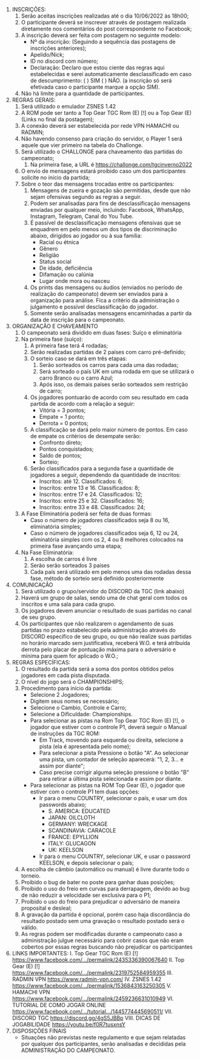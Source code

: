 1. INSCRIÇÕES:
    1. Serão aceitas inscrições realizadas até o dia 10/06/2022 às 18h00;
    1. O participante deverá se inscrever através de postagem realizada diretamente nos comentários do post correspondente no Facebook;
    1. A inscrição deverá ser feita com postagem no seguinte modelo:
        - Nº da inscrição: (Seguindo a sequência das postagens de inscrições anteriores);
        - Apelido/Nick;
        - ID no discord com número;
        - Declaração: Declaro que estou ciente das regras aqui estabelecidas e serei automaticamente desclassificado em caso de descumprimento: ( ) SIM ( ) NÃO. (a inscrição só será efetivada caso o participante marque a opção SIM).
    1. Não há limite para a quantidade de participantes.
1. REGRAS GERAIS:
    1. Será utilizado o emulador ZSNES 1.42
    1. A ROM pode ser tanto a Top Gear TGC Rom (E) [!] ou a Top Gear (E) (Links no final da postagem);
    1. A conexão deverá ser estabelecida por rede VPN HAMACHI ou RADMIN;
    1. Não havendo consenso para criação do servidor, o Player 1 será aquele que vier primeiro na tabela do Challonge.
    1. Será utilizado o CHALLONGE para chaveamento das partidas do campeonato;
        1. Na primeira fase, a URL é https://challonge.com/tgcinverno2022
    1. O envio de mensagens estará proibido caso um dos participantes solicite no início da partida;
    1. Sobre o teor das mensagens trocadas entre os participantes:
        1. Mensagens de zueira e gozação são permitidas, desde que não sejam ofensivas segundo as regras a seguir.
        1. Podem ser analisadas para fins de desclassificação mensagens enviadas por qualquer meio, incluindo: Facebook, WhatsApp, Instagram, Telegram, Canal do You Tube.
        1. É passível de desclassificação mensagens ofensivas que se enquadrem em pelo menos um dos tipos de discriminação abaixo, dirigidos ao jogador ou à sua família:
            - Racial ou étnica
            - Gênero
            - Religião
            - Status social
            - De idade, deficiência
            - Difamação ou calúnia
            - Lugar onde mora ou nasceu
        1. Os prints das mensagens ou áudios (enviados no período de realização do campeonato) devem ser enviados para a organização para análise. Fica a critério da administração o julgamento e possível desclassificação do jogador.
        1. Somente serão analisadas mensagens encaminhadas a partir da data de inscrição para o campeonato.
1. ORGANIZAÇÃO E CHAVEAMENTO
    1. O campeonato será dividido em duas fases: Suíço e eliminatória
    1. Na primeira fase (suíço):
        1. A primeira fase terá 4 rodadas;
        1. Serão realizadas partidas de 2 países com carro pré-definido;
        1. O sorteio caso se dará em três etapas:
            1. Serão sorteados os carros para cada uma das rodadas;
            1. Será sorteado o país UK em uma rodada em que se utilizará o carro Branco ou o carro Azul;
            1. Após isso, os demais países serão sorteados sem restrição de carro;
        1. Os jogadores pontuarão de acordo com seu resultado em cada partida de acordo com a relação a seguir:
            - Vitória = 3 pontos;
            - Empate = 1 ponto;
            - Derrota = 0 pontos;
        1. A classificação se dará pelo maior número de pontos. Em caso de empate os critérios de desempate serão:
            - Confronto direto;
            - Pontos conquistados;
            - Saldo de pontos;
            - Sorteio;
        1. Serão classificados para a segunda fase a quantidade de jogadores a seguir, dependendo da quantidade de inscritos:
            - Inscritos: até 12. Classificados: 6;
            - Inscritos: entre 13 e 16. Classificados: 8;
            - Inscritos: entre 17 e 24. Classificados: 12;
            - Inscritos: entre 25 e 32. Classificados: 16;
            - Inscritos: entre 33 e 48. Classificados: 24;
    1. A Fase Eliminatória poderá ser feita de duas formas:
        - Caso o número de jogadores classificados seja 8 ou 16, eliminatória simples;
        - Caso o número de jogadores classificados seja 6, 12 ou 24, eliminatória simples com os 2, 4 ou 8 melhores colocados na primeira fase avançando uma etapa;
    1. Na Fase Eliminatória:
        1. A escolha de carros é livre
        1. Serão serão sorteados 3 países
        1. Cada país será utilizado em pelo menos uma das rodadas dessa fase, método de sorteio será definido posteriormente
1. COMUNICAÇÂO
    1. Será utilizado o grupo/servidor do DISCORD da TGC (link abaixo)
    1. Haverá um grupo de salas, sendo uma de chat geral com todos os inscritos e uma sala para cada grupo.
    1. Os jogadores devem anunciar o resultado de suas partidas no canal de seu grupo.
    1. Os participantes que não realizarem o agendamento de suas partidas no prazo estabelecido pela administração através do DISCORD específico de seu grupo, ou que não realize suas partidas no horário marcado sem justificativa, receberá W.O. e terá atribuída derrota pelo placar de pontuação máxima para o adversário e mínima para quem for aplicado o W.O.;
1. REGRAS ESPECÍFICAS:
    1. O resultado da partida será a soma dos pontos obtidos pelos jogadores em cada pista disputada.  
    1. O nível do jogo será o CHAMPIONSHIPS;
    1. Procedimento para início da partida:
        - Selecione 2 Jogadores;
        - Digitem seus nomes se necessário;
        - Selecione o Cambio, Controle e Carro;
        - Selecione a Dificuldade: Championships.
        - Para selecionar as pistas na Rom Top Gear TGC Rom (E) [!], o jogador que estiver com o controle P1, deverá seguir o Manual de instruções da TGC ROM:
            - Em Track, movendo para esquerda ou direita, selecione a pista (ela é apresentada pelo nome);
            - Para selecionar a pista Pressione o botão "A”. Ao selecionar uma pista, um contador de seleção aparecerá: "1, 2, 3... e assim por diante";
            - Caso precise corrigir alguma seleção pressione o botão "B" para retirar a última pista selecionada e assim por diante.
        - Para selecionar as pistas na ROM Top Gear (E), o jogador que estiver com o controle P1 tem duas opções:
            - Ir para o menu COUNTRY, selecionar o país, e usar um dos passwords abaixo;
                - S. AMERICA: EDUCATED
                - JAPAN: OILCLOTH
                - GERMANY: WRECKAGE
                - SCANDINAVIA: CARACOLE
                - FRANCE: EPYLLION
                - ITALY: GLUCAGON
                - UK: KEELSON
            - Ir para o menu COUNTRY, selecionar UK, e usar o password KEELSON, e depois selecionar o país; 
    1. A escolha de câmbio (automático ou manual) é livre durante todo o torneio.
    4. Proibido o bug de bater no poste para ganhar duas posições;
    4. Proibido o uso do freio em curvas para derrapagem, devido ao bug de não reduzir a velocidade ser exclusiva para o P1;
    4. Proibido o uso do freio para prejudicar o adversário de maneira proposital e desleal;
    1. A gravação da partida é opcional, porém caso haja discordância do resultado postado sem uma gravação o resultado postado será o válido.
    1. As regras podem ser modificadas durante o campeonato caso a administração julgue necessário para cobrir casos que não eram cobertos por essas regras buscando não prejudicar os participantes
4. LINKS IMPORTANTES:
I. Top Gear TGC Rom (E) [!]
https://www.facebook.com/.../permalink/2435336390067640
II. Top Gear (E) [!]
https://www.facebook.com/.../permalink/2319752584959355
III. RADMIN VPN
https://www.radmin-vpn.com/
IV. ZSNES 1.42
https://www.facebook.com/.../permalink/1536843163250305
V. HAMACHI VPN
https://www.facebook.com/.../permalink/2459236631010949
VI. TUTORIAL DE COMO JOGAR ONLINE
https://www.facebook.com/.../tutorial.../1445774445690511/
VII. DISCORD TGC
https://discord.gg/4gS5JBBp
VIII. DICAS DE JOGABILIDADE
https://youtu.be/f0R7tusxnsY
4. DISPOSIÇÕES FINAIS
    - Situações não previstas neste regulamento e que sejam relatadas por qualquer dos participantes, serão analisadas e decididas pela ADMINISTRAÇÃO DO CAMPEONATO.
